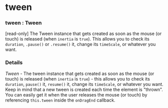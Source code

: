 # tween

### tween : Tween

\[read-only] The Tween instance that gets created as soon as the mouse (or touch) is released (when `inertia` is `true`). This allows you to check its `duration`, `.pause()` or `.resume()` it, change its `timeScale`, or whatever you want.

### Details[​](#details "Direct link to Details")

*Tween* - The tween instance that gets created as soon as the mouse (or touch) is released (when `inertia` is `true`) - this allows you to check its `duration`, `pause()` it, `resume()` it, change its `timeScale`, or whatever you want. Keep in mind that a new tween is created each time the element is "thrown". You can easily get it when the user releases the mouse (or touch) by referencing `this.tween` inside the `onDragEnd` callback.
